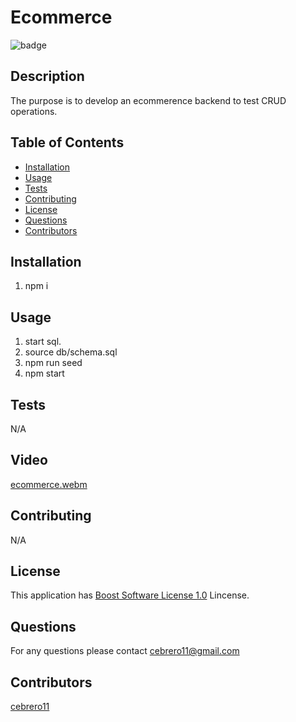 # Ecommerce 
 
![badge](https://img.shields.io/badge/license-Boost_Software_License_1.0-blue) 

## Description 

  The purpose is to develop an ecommerence backend to test CRUD operations. 

## Table of Contents 
 
 - [Installation](#installation) 
 - [Usage](#usage) 
 - [Tests](#tests) 
 - [Contributing](#contributing) 
 - [License](#license) 
 - [Questions](#questions) 
 - [Contributors](#contributors) 

## Installation 
 
1. npm i 
 
 

## Usage 
 
1. start sql. 
2. source db/schema.sql 
3. npm run seed
4. npm start 
 
 

 ## Tests 
 
N/A

 
## Video 
 [ecommerce.webm](https://user-images.githubusercontent.com/43153891/232269594-91e961ff-a104-4c10-af51-98a8a215c0be.webm)


## Contributing 
 
N/A 
 
## License 

  This application has [Boost Software License 1.0](https://choosealicense.com/licenses/Boost_Software_License_1.0) Lincense. 
 

## Questions 
 
For any questions please contact cebrero11@gmail.com 
 

## Contributors 
 
[cebrero11](https://github.com/cebrero11) 
 
